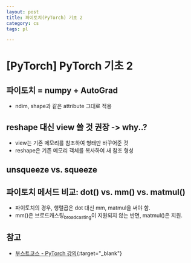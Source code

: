 ```yaml
---
layout: post
title: 파이토치(PyTorch) 기초 2
category: cs
tags: pl

---
```


# [PyTorch] PyTorch 기초 2

## 파이토치 = numpy + AutoGrad
- ndim, shape과 같은 attribute 그대로 적용

## reshape 대신 view 쓸 것 권장 -> why..?
- view는 기존 메모리를 참조하여 형태만 바꾸어준 것
- reshape은 기존 메모리 객체를 복사하여 새 참조 형성

## unsqueeze vs. squeeze

## 파이토치 메서드 비교: dot() vs. mm() vs. matmul()
- 파이토치의 경우, 행렬곱은 dot 대신 mm, matmul을 써야 함.
- mm()은 브로드캐스팅<sub>broadcasting</sub>이 지원되지 않는 반면, matmul()은 지원.

## 참고
- [부스트코스 - PyTorch 강의](https://www.boostcourse.org/ai213){:target="_blank"}